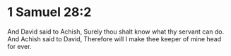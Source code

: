 # 1 Samuel 28:2

And David said to Achish, Surely thou shalt know what thy servant can do. And Achish said to David, Therefore will I make thee keeper of mine head for ever.